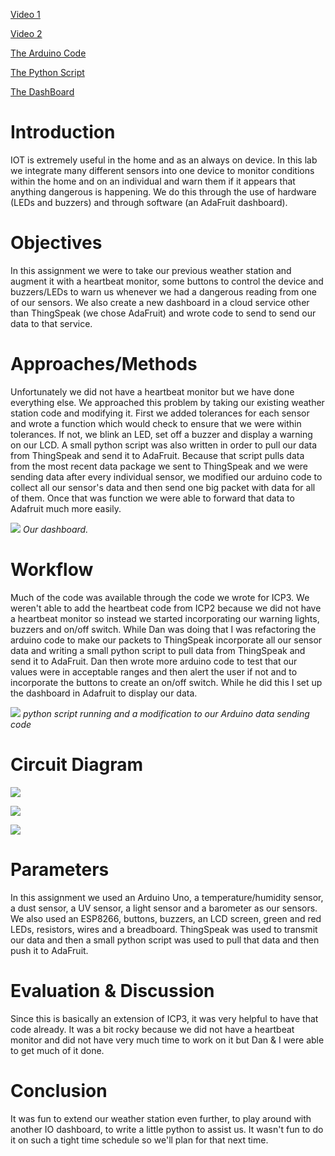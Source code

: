 [Video 1](https://github.com/DanielPLongo/DanielLongoIOT/blob/master/Lab1/Lab1Video-1.mp4?raw=true)

[Video 2](https://github.com/DanielPLongo/DanielLongoIOT/blob/master/Lab1/Lab1Video-2.mp4?raw=true)

[The Arduino Code](https://raw.githubusercontent.com/DanielPLongo/DanielLongoIOT/master/Lab1/Lab1FinalCode/Lab1FinalCode.ino)

[The Python Script](https://raw.githubusercontent.com/mwhol/490IOT/master/Labs/Lab1/pull.py)

[The DashBoard](https://io.adafruit.com/mikewholey/dashboards/490lab1)

# Introduction

IOT is extremely useful in the home and as an always on device. In this lab we integrate many different sensors into one device to monitor conditions within the home and on an individual and warn them if it appears that anything dangerous is happening. We do this through the use of hardware (LEDs and buzzers) and through software (an AdaFruit dashboard).

# Objectives

In this assignment we were to take our previous weather station and augment it with a heartbeat monitor, some buttons to control the device and buzzers/LEDs to warn us whenever we had a dangerous reading from one of our sensors. We also create a new dashboard in a cloud service other than ThingSpeak (we chose AdaFruit) and wrote code to send to send our data to that service.

# Approaches/Methods

Unfortunately we did not have a heartbeat monitor but we have done everything else. We approached this problem by taking our existing weather station code and modifying it. First we added tolerances for each sensor and wrote a function which would check to ensure that we were within tolerances. If not, we blink an LED, set off a buzzer and display a warning on our LCD. A small python script was also written in order to pull our data from ThingSpeak and send it to AdaFruit. Because that script pulls data from the most recent data package we sent to ThingSpeak and we were sending data after every individual sensor, we modified our arduino code to collect all our sensor's data and then send one big packet with data for all of them. Once that was function we were able to forward that data to Adafruit much more easily.

![](https://github.com/mwhol/490IOT/raw/master/Labs/Lab1/Lab1.2.png)
_Our dashboard._

# Workflow

Much of the code was available through the code we wrote for ICP3. We weren't able to add the heartbeat code from ICP2 because we did not have a heartbeat monitor so instead we started incorporating our warning lights, buzzers and on/off switch. While Dan was doing that I was refactoring the arduino code to make our packets to ThingSpeak incorporate all our sensor data and writing a small python script to pull data from ThingSpeak and send it to AdaFruit. Dan then wrote more arduino code to test that our values were in acceptable ranges and then alert the user if not and to incorporate the buttons to create an on/off switch. While he did this I set up the dashboard in Adafruit to display our data.

![](https://github.com/mwhol/490IOT/raw/master/Labs/Lab1/Lab1.1.png)
_python script running and a modification to our Arduino data sending code_

# Circuit Diagram

![](https://github.com/mwhol/490IOT/raw/master/Labs/Lab1/Precautionpic.jpg)

![](https://github.com/mwhol/490IOT/raw/master/Labs/Lab1/Safepic.jpg)

![](https://github.com/mwhol/490IOT/raw/master/Labs/Lab1/Warningpic.jpg)

# Parameters

In this assignment we used an Arduino Uno, a temperature/humidity sensor, a dust sensor, a UV sensor, a light sensor and a barometer as our sensors. We also used an ESP8266, buttons, buzzers, an LCD screen, green and red LEDs, resistors, wires and a breadboard. ThingSpeak was used to transmit our data and then a small python script was used to pull that data and then push it to AdaFruit.

# Evaluation & Discussion

Since this is basically an extension of ICP3, it was very helpful to have that code already. It was a bit rocky because we did not have a heartbeat monitor and did not have very much time to work on it but Dan & I were able to get much of it done.

# Conclusion

It was fun to extend our weather station even further, to play around with another IO dashboard, to write a little python to assist us. It wasn't fun to do it on such a tight time schedule so we'll plan for that next time.